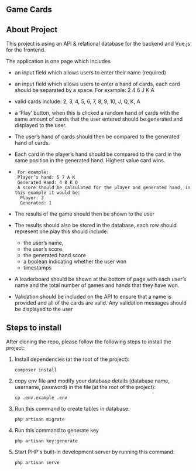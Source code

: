 

## Game Cards

## About Project
This project is using an API & relational database for the backend
and Vue.js for the frontend.

The application is one page which includes
- an input field which allows users to enter their name (required)
- an input field which allows users to enter a hand of cards, each card should be
separated by a space. For example: 2 4 6 J K A
- valid cards include: 2, 3, 4, 5, 6, 7, 8, 9, 10, J, Q, K, A
- a ‘Play’ button, when this is clicked a random hand of cards with the same amount of
cards that the user entered should be generated and displayed to the user.
- The user’s hand of cards should then be compared to the generated hand of cards.
- Each card in the player’s hand should be compared to the card in the same position in the generated hand. Highest value card wins. 

        
-      For example:
       Player’s hand: 5 7 A K
       Generated Hand: 4 8 K Q
       A score should be calculated for the player and generated hand, in this example it would be:
        Player: 3
        Generated: 1
- The results of the game should then be shown to the user
- The results should also be stored in the database, each row should represent one play
this should include:
  - the user’s name,
  - the user’s score
  - the generated hand score
  - a boolean indicating whether the user won
  - timestamps
  

- A leaderboard should be shown at the bottom of page with each user’s name and the
total number of games and hands that they have won.
- Validation should be included on the API to ensure that a name is provided and all of the
cards are valid. Any validation messages should be displayed to the user


## Steps to install

After cloning the repo, please follow the following steps to install the project:

1. Install dependencies (at the root of the project):

    ```shell
    composer install
    ```
2. copy env file and modify your database details (database name, username, password) in the file (at the root of the project):

    ```shell
    cp .env.example .env
    ```
3. Run this command to create tables in database:
    ```shell
    php artisan migrate
    ```    
4. Run this command to generate key

    ```shell
    php artisan key:generate
    ```
5. Start PHP's built-in development server by running this command:
    ```shell
    php artisan serve
